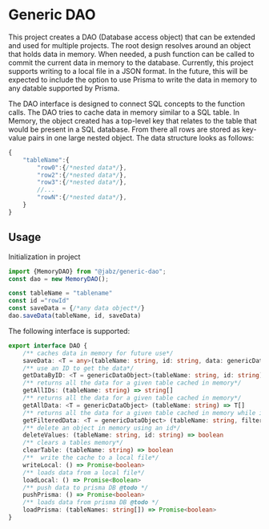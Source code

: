 # Generic DAO

This project creates a DAO (Database access object) that can be extended and used for multiple projects. The root design resolves around an object that holds data in memory. When needed, a push function can be called to commit the current data in memory to the database. Currently, this project supports writing to a local file in a JSON format. In the future, this will be expected to include the option to use Prisma to write the data in memory to any datable supported by Prisma.

The DAO interface is designed to connect SQL concepts to the function calls. The DAO tries to cache data in memory similar to a SQL table. In Memory, the object created has a top-level key that relates to the table that would be present in a SQL database. From there all rows are stored as key-value pairs in one large nested object. The data structure looks as follows:

```JavaScript
{
    "tableName":{
        "row0":{/*nested data*/},
        "row2":{/*nested data*/},
        "row3":{/*nested data*/},
        //...
        "rowN":{/*nested data*/},
    }
}
```


## Usage

Initialization in project

``` TypeScript
import {MemoryDAO} from "@jabz/generic-dao";
const dao = new MemoryDAO();

const tableName = "tablename"
const id ="rowId"
const saveData = {/*any data object*/}
dao.saveData(tableName, id, saveData)

```


The following interface is supported:
``` TypeScript
export interface DAO {
    /** caches data in memory for future use*/
    saveData: <T = any>(tableName: string, id: string, data: genericDataObject | Awaited<T>) => boolean
    /** use an ID to get the data*/
    getDataByID: <T = genericDataObject>(tableName: string, id: string) => T | null
    /** returns all the data for a given table cached in memory*/
    getAllIDs: (tableName: string) => string[]
    /** returns all the data for a given table cached in memory*/
    getAllData: <T = genericDataObject> (tableName: string) => T[]
    /** returns all the data for a given table cached in memory while including a filter function*/
    getFilteredData: <T = genericDataObject> (tableName: string, filterFunction: (e: any) => boolean) => T[]
    /** delete an object in memory using an id*/
    deleteValues: (tableName: string, id: string) => boolean
    /** clears a tables memory*/
    clearTable: (tableName: string) => boolean
    /**  write the cache to a local file*/
    writeLocal: () => Promise<boolean>
    /** loads data from a local file*/
    loadLocal: () => Promise<Boolean>
    /** push data to prisma DB @todo */
    pushPrisma: () => Promise<boolean>
    /** loads data from prisma DB @todo */
    loadPrisma: (tableNames: string[]) => Promise<boolean>
}
```
